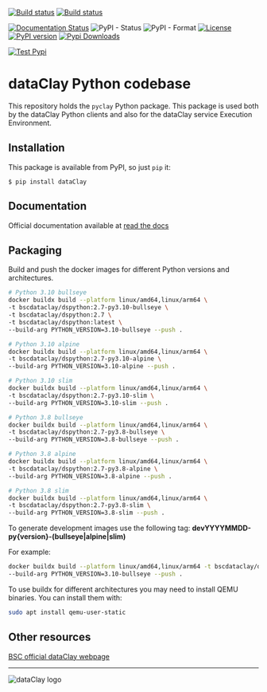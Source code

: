 [![Build status](https://ci.appveyor.com/api/projects/status/g2q9140ejkt92b6m/branch/develop?retina=true)](https://ci.appveyor.com/project/support-dataclay/pyclay/branch/develop)
[![Build status](https://ci.appveyor.com/api/projects/status/g2q9140ejkt92b6m/branch/develop?svg=true&passingText=Passing+functional+tests&pendingText=Building+functional+tests)](https://dataclay.bsc.es/testing-report/)

[![Documentation Status](https://readthedocs.org/projects/pyclay/badge/?version=latest)](https://pyclay.readthedocs.io/en/latest/?badge=latest)
![PyPI - Status](https://img.shields.io/pypi/status/dataclay)
![PyPI - Format](https://img.shields.io/pypi/format/dataclay)
[![License](https://img.shields.io/github/license/bsc-dom/pyclay)](https://github.com/bsc-dom/pyclay/blob/develop/LICENSE.txt)
[![PyPI version](https://badge.fury.io/py/dataClay.png)](https://badge.fury.io/py/dataClay)
[![Pypi Downloads](https://pepy.tech/badge/dataclay)](https://pepy.tech/project/dataclay)
<br/>

[![Test Pypi](https://img.shields.io/badge/testpypi-2.7.dev-green)](https://test.pypi.org/project/dataClay/)

# dataClay Python codebase

This repository holds the `pyclay` Python package. This package is used both
by the dataClay Python clients and also for the dataClay service Execution
Environment.

## Installation

This package is available from PyPI, so just `pip` it:

    $ pip install dataClay

## Documentation

Official documentation available at [read the docs](https://pyclay.readthedocs.io/en/latest/)

## Packaging

Build and push the docker images for different Python versions and architectures.

``` bash
# Python 3.10 bullseye
docker buildx build --platform linux/amd64,linux/arm64 \
-t bscdataclay/dspython:2.7-py3.10-bullseye \
-t bscdataclay/dspython:2.7 \
-t bscdataclay/dspython:latest \
--build-arg PYTHON_VERSION=3.10-bullseye --push .

# Python 3.10 alpine
docker buildx build --platform linux/amd64,linux/arm64 \
-t bscdataclay/dspython:2.7-py3.10-alpine \
--build-arg PYTHON_VERSION=3.10-alpine --push .

# Python 3.10 slim
docker buildx build --platform linux/amd64,linux/arm64 \
-t bscdataclay/dspython:2.7-py3.10-slim \
--build-arg PYTHON_VERSION=3.10-slim --push .

# Python 3.8 bullseye
docker buildx build --platform linux/amd64,linux/arm64 \
-t bscdataclay/dspython:2.7-py3.8-bullseye \
--build-arg PYTHON_VERSION=3.8-bullseye --push .

# Python 3.8 alpine
docker buildx build --platform linux/amd64,linux/arm64 \
-t bscdataclay/dspython:2.7-py3.8-alpine \
--build-arg PYTHON_VERSION=3.8-alpine --push .

# Python 3.8 slim
docker buildx build --platform linux/amd64,linux/arm64 \
-t bscdataclay/dspython:2.7-py3.8-slim \
--build-arg PYTHON_VERSION=3.8-slim --push .
```

To generate development images use the following tag:
**devYYYYMMDD-py{version}-(bullseye|alpine|slim)**

For example:

```bash
docker buildx build --platform linux/amd64,linux/arm64 -t bscdataclay/dev20220612-py3.10-bullseye \
--build-arg PYTHON_VERSION=3.10-bullseye --push .
```

To use buildx for different architectures you may need to install QEMU binaries. You can install them with:

```bash
sudo apt install qemu-user-static
```


## Other resources

[BSC official dataClay webpage](https://www.bsc.es/dataclay)

---

![dataClay logo](https://www.bsc.es/sites/default/files/public/styles/bscw2_-_simple_crop_style/public/bscw2/content/software-app/logo/logo_dataclay_web_bsc.jpg)
